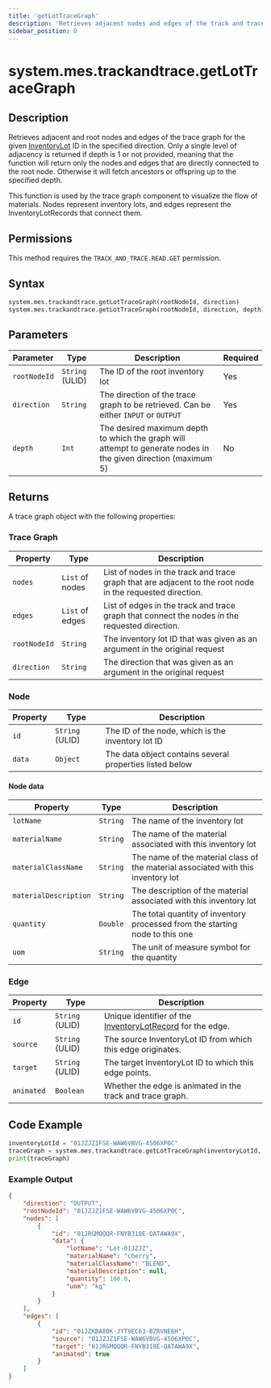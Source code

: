 ```yaml
---
title: 'getLotTraceGraph'
description: 'Retrieves adjacent nodes and edges of the track and trace graph for the given inventory lot ID in the specified direction.'
sidebar_position: 0
---
```


# system.mes.trackandtrace.getLotTraceGraph

## Description

Retrieves adjacent and root nodes and edges of the trace graph for the given
[InventoryLot](../../data-model/inventory-model/inventory-lot.md) ID in the specified direction. Only a single level of
adjacency is returned if depth is 1 or not provided, meaning that the function will return only the nodes and edges that are directly connected to the
root node. Otherwise it will fetch ancestors or offspring up to the specified depth.

This function is used by the trace graph component to visualize the flow of materials. Nodes represent inventory lots,
and edges represent the InventoryLotRecords that connect them.

## Permissions

This method requires the `TRACK_AND_TRACE.READ.GET` permission.

## Syntax

```python
system.mes.trackandtrace.getLotTraceGraph(rootNodeId, direction)
system.mes.trackandtrace.getLotTraceGraph(rootNodeId, direction, depth) # Overload
```

## Parameters

| Parameter    | Type            | Description                                                                                                    | Required |
| ------------ | --------------- | -------------------------------------------------------------------------------------------------------------- | -------- |
| `rootNodeId` | `String` (ULID) | The ID of the root inventory lot                                                                               | Yes      |
| `direction`  | `String`        | The direction of the trace graph to be retrieved. Can be either `INPUT` or `OUTPUT`                            | Yes      |
| `depth `     | `Int`           | The desired maximum depth to which the graph will attempt to generate nodes in the given direction (maximum 5) | No       |

## Returns

A trace graph object with the following properties:

### Trace Graph

| Property     | Type            | Description                                                                                               |
| ------------ | --------------- | --------------------------------------------------------------------------------------------------------- |
| `nodes`      | `List` of nodes | List of nodes in the track and trace graph that are adjacent to the root node in the requested direction. |
| `edges`      | `List` of edges | List of edges in the track and trace graph that connect the nodes in the requested direction.             |
| `rootNodeId` | `String`        | The inventory lot ID that was given as an argument in the original request                                |
| `direction`  | `String`        | The direction that was given as an argument in the original request                                       |

### Node

| Property | Type            | Description                                              |
| -------- | --------------- | -------------------------------------------------------- |
| `id`     | `String` (ULID) | The ID of the node, which is the inventory lot ID        |
| `data`   | `Object`        | The data object contains several properties listed below |

#### Node data

| Property              | Type     | Description                                                                       |
| --------------------- | -------- | --------------------------------------------------------------------------------- |
| `lotName`             | `String` | The name of the inventory lot                                                     |
| `materialName`        | `String` | The name of the material associated with this inventory lot                       |
| `materialClassName`   | `String` | The name of the material class of the material associated with this inventory lot |
| `materialDescription` | `String` | The description of the material associated with this inventory lot                |
| `quantity`            | `Double` | The total quantity of inventory processed from the starting node to this one      |
| `uom`                 | `String` | The unit of measure symbol for the quantity                                       |

### Edge

| Property   | Type            | Description                                                                                                           |
| ---------- | --------------- | --------------------------------------------------------------------------------------------------------------------- |
| `id`       | `String` (ULID) | Unique identifier of the [InventoryLotRecord](../../data-model/inventory-model/inventory-lot-record.md) for the edge. |
| `source`   | `String` (ULID) | The source InventoryLot ID from which this edge originates.                                                           |
| `target`   | `String` (ULID) | The target InventoryLot ID to which this edge points.                                                                 |
| `animated` | `Boolean`       | Whether the edge is animated in the track and trace graph.                                                            |

## Code Example

```python
inventoryLotId = "01JZJZ1FSE-WAW6VBVG-4506XP0C"
traceGraph = system.mes.trackandtrace.getLotTraceGraph(inventoryLotId, "OUTPUT")
print(traceGraph)
```

### Example Output

```json
{
	"direction": "OUTPUT",
	"rootNodeId": "01JZJZ1FSE-WAW6VBVG-4506XP0C",
	"nodes": [
		{
			"id": "01JRGMQQQR-FNYB310E-QATAWA9X",
			"data": {
				"lotName": "Lot-01JZJZ",
				"materialName": "cherry",
				"materialClassName": "BLEND",
				"materialDescription": null,
				"quantity": 100.0,
				"uom": "kg"
			}
		}
	],
	"edges": [
		{
			"id": "01JZKBA80K-JYT9EC63-BZRVNE6H",
			"source": "01JZJZ1FSE-WAW6VBVG-4506XP0C",
			"target": "01JRGMQQQR-FNYB310E-QATAWA9X",
			"animated": true
		}
	]
}
```
